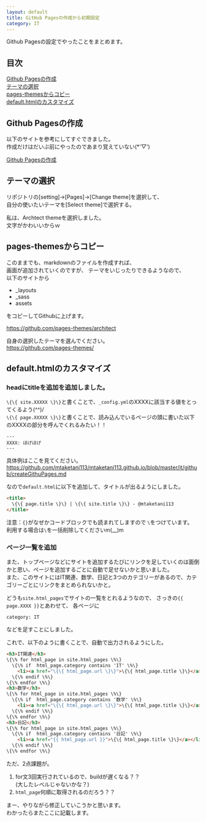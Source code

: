 ```yaml
---
layout: default
title: GitHub Pagesの作成から初期設定
category: IT
---
```

Github Pagesの設定でやったことをまとめます。

## 目次

[Github Pagesの作成](#anchor1)  
[テーマの選択](#anchor2)  
[pages-themesからコピー](#anchor3)  
[default.htmlのカスタマイズ](#anchor4)

<a id="anchor1"></a>

## Github Pagesの作成

以下のサイトを参考にしてすぐできました。  
作成だけはだいぶ前にやったのであまり覚えていない(*'▽')

[Github Pagesの作成](https://docs.github.com/ja/pages/getting-started-with-github-pages/creating-a-github-pages-site)

<a id="anchor2"></a>

## テーマの選択

リポジトリの[setting]->[Pages]->[Change theme]を選択して、  
自分の使いたいテーマを[Select theme]で選択する。

私は、Archtect themeを選択しました。  
文字がかわいいからｗ

<a id="anchor3"></a>

## pages-themesからコピー

このままでも、markdownのファイルを作成すれば、  
画面が追加されていくのですが、
テーマをいじったりできるようなので、  
以下のサイトから
- _layouts
- _sass
- assets

をコピーしてGithubに上げます。

https://github.com/pages-themes/architect

自身の選択したテーマを選んでください。  
https://github.com/pages-themes/

<a id="anchor4"></a>

## default.htmlのカスタマイズ

### headにtitleを追加を追加しました。

`\{\{ site.XXXXX \}\}`と書くことで、`_config.yml`のXXXXに該当する値をとってくるよう(^^)/  
`\{\{ page.XXXXX \}\}`と書くことで、読み込んでいるページの頭に書いた以下のXXXXの部分を呼んでくれるみたい！！

```
---
XXXX: ほげほげ
---
```

具体例はここを見てください。
https://github.com/mtaketani113/mtaketani113.github.io/blob/master/it/github/createGithuPages.md

なので`default.html`に以下を追加して、タイトルが出るようにしました。

```html
<title>
  \{\{ page.title \}\} | \{\{ site.title \}\} - @mtaketani113
</title>
```

注意：`{}`がなぜかコードブロックでも読まれてしますので
`\`をつけています。  
利用する場合は`\`を一括削除してくださいm(__)m

### ページ一覧を追加

また、トップページなどにサイトを追加するたびにリンクを足していくのは面倒かと思い、ページを追加するごとに自動で足せないかと思いました。  
また、このサイトにはIT関連、数学、日記と3つのカテゴリーがあるので、カテゴリーごとにリンクをまとめられないかと。

どうも`site.html_pages`でサイトの一覧をとれるようなので、
さっきの`{{ page.XXXX }}`とあわせて、
各ページに
```
category: IT
```
などを足すことにしました。

これで、以下のように書くことで、自動で出力されるようにした。

```html
<h3>IT関連</h3>
\{\% for html_page in site.html_pages \%\}
  \{\% if  html_page.category contains 'IT' \%\}
    <li><a href="\{\{ html_page.url \}\}">\{\{ html_page.title \}\}</a></li>
  \{\% endif \%\}
\{\% endfor \%\}
<h3>数学</h3>
\{\% for html_page in site.html_pages \%\}
  \{\% if  html_page.category contains '数学' \%\}
    <li><a href="\{\{ html_page.url \}\}">\{\{ html_page.title \}\}</a></li>
  \{\% endif \%\}
\{\% endfor \%\}
<h3>日記</h3>
\{\% for html_page in site.html_pages \%\}
  \{\% if  html_page.category contains '日記' \%\}
    <li><a href="{{ html_page.url }}">\{\{ html_page.title \}\}</a></li>
  \{\% endif \%\}
\{\% endfor \%\}
```

ただ、2点課題が。
1. for文3回実行されているので、buildが遅くなる？？  
(大したレベルじゃないかな？)
2. `html_page`何順に取得されるのだろう？？

まー、やりながら修正していこうかと思います。  
わかったらまたここに記載します。